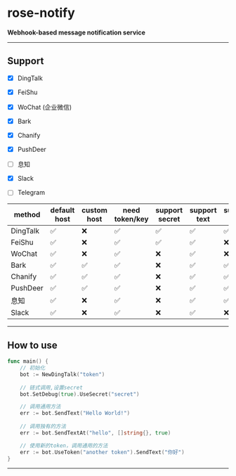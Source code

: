 # rose-notify

**Webhook-based message notification service**

----

## Support

- [x] DingTalk
- [x] FeiShu
- [x] WoChat (企业微信)
- [x] Bark
- [x] Chanify
- [x] PushDeer
- [ ] 息知
- [x] Slack
- [ ] Telegram



| method   | default host | custom host | need token/key | support secret | support text | support title | support markdown | details |
|----------| --- |-------------| --- | --- | --- | --- | --- | --- |
| DingTalk | ✅ | ❌           | ✅ | ✅ | ✅ | ✅ | ✅ | [README](dingtalk/README.md) |
| FeiShu   | ✅ | ❌           | ✅ | ✅ | ✅ | ❌ | ❌ | [README](feishu/README.md) |
| WoChat   | ✅ | ❌           | ✅ | ❌ | ✅ | ❌ | ✅ | [README](wochat/README.md) |
| Bark     | ✅ | ✅           | ✅ | ❌ | ✅ | ✅ | ❌ | [README](bark/README.md) |
| Chanify  | ✅ | ✅           | ✅ | ❌ | ✅ | ✅ | ❌ | [README](chanify/README.md) |
| PushDeer | ✅ | ✅           | ✅ | ❌ | ✅ | ✅ | ✅ | [README](pushdeer/README.md) |
| 息知      | ✅ | ❌           | ✅ | ❌ | ✅ | ✅ | ✅ | [README](xizhi/README.md) |
| Slack    | ✅ | ❌           | ✅ | ❌ | ✅ | ❌ | ❌ | [README](slack/README.md) |


----

## How to use

```go
func main() {
	// 初始化
	bot := NewDingTalk("token")
	
	// 链式调用,设置secret
	bot.SetDebug(true).UseSecret("secret")

	// 调用通用方法
	err := bot.SendText("Hello World!")
	
	// 调用独有的方法
	err := bot.SendTextAt("hello", []string{}, true)

	// 使用新的token，调用通用的方法
	err := bot.UseToken("another token").SendText("你好")
}
```

----
